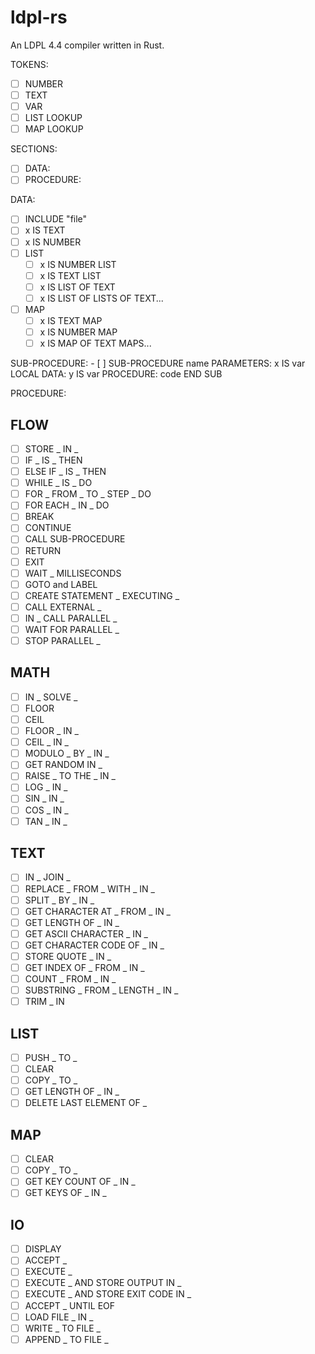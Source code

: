 # ldpl-rs

An LDPL 4.4 compiler written in Rust.

TOKENS:

- [ ] NUMBER
- [ ] TEXT
- [ ] VAR
- [ ] LIST LOOKUP
- [ ] MAP LOOKUP

SECTIONS:

- [ ] DATA:
- [ ] PROCEDURE:

DATA:

- [ ] INCLUDE "file"
- [ ] x IS TEXT
- [ ] x IS NUMBER
- [ ] LIST
  - [ ] x IS NUMBER LIST
  - [ ] x IS TEXT LIST
  - [ ] x IS LIST OF TEXT
  - [ ] x IS LIST OF LISTS OF TEXT...
- [ ] MAP
  - [ ] x IS TEXT MAP
  - [ ] x IS NUMBER MAP
  - [ ] x IS MAP OF TEXT MAPS...

SUB-PROCEDURE: - [ ] SUB-PROCEDURE name
PARAMETERS:
x IS var
LOCAL DATA:
y IS var
PROCEDURE:
code
END SUB

PROCEDURE:

## FLOW

- [ ] STORE _ IN _
- [ ] IF _ IS _ THEN
- [ ] ELSE IF _ IS _ THEN
- [ ] WHILE _ IS _ DO
- [ ] FOR _ FROM _ TO _ STEP _ DO
- [ ] FOR EACH _ IN _ DO
- [ ] BREAK
- [ ] CONTINUE
- [ ] CALL SUB-PROCEDURE
- [ ] RETURN
- [ ] EXIT
- [ ] WAIT \_ MILLISECONDS
- [ ] GOTO and LABEL
- [ ] CREATE STATEMENT _ EXECUTING _
- [ ] CALL EXTERNAL \_
- [ ] IN _ CALL PARALLEL _
- [ ] WAIT FOR PARALLEL \_
- [ ] STOP PARALLEL \_

## MATH

- [ ] IN _ SOLVE _
- [ ] FLOOR
- [ ] CEIL
- [ ] FLOOR _ IN _
- [ ] CEIL _ IN _
- [ ] MODULO _ BY _ IN \_
- [ ] GET RANDOM IN \_
- [ ] RAISE _ TO THE _ IN \_
- [ ] LOG _ IN _
- [ ] SIN _ IN _
- [ ] COS _ IN _
- [ ] TAN _ IN _

## TEXT

- [ ] IN _ JOIN _
- [ ] REPLACE _ FROM _ WITH _ IN _
- [ ] SPLIT _ BY _ IN \_
- [ ] GET CHARACTER AT _ FROM _ IN \_
- [ ] GET LENGTH OF _ IN _
- [ ] GET ASCII CHARACTER _ IN _
- [ ] GET CHARACTER CODE OF _ IN _
- [ ] STORE QUOTE _ IN _
- [ ] GET INDEX OF _ FROM _ IN \_
- [ ] COUNT _ FROM _ IN \_
- [ ] SUBSTRING _ FROM _ LENGTH _ IN _
- [ ] TRIM \_ IN

## LIST

- [ ] PUSH _ TO _
- [ ] CLEAR
- [ ] COPY _ TO _
- [ ] GET LENGTH OF _ IN _
- [ ] DELETE LAST ELEMENT OF \_

## MAP

- [ ] CLEAR
- [ ] COPY _ TO _
- [ ] GET KEY COUNT OF _ IN _
- [ ] GET KEYS OF _ IN _

## IO

- [ ] DISPLAY
- [ ] ACCEPT \_
- [ ] EXECUTE \_
- [ ] EXECUTE _ AND STORE OUTPUT IN _
- [ ] EXECUTE _ AND STORE EXIT CODE IN _
- [ ] ACCEPT \_ UNTIL EOF
- [ ] LOAD FILE _ IN _
- [ ] WRITE _ TO FILE _
- [ ] APPEND _ TO FILE _
